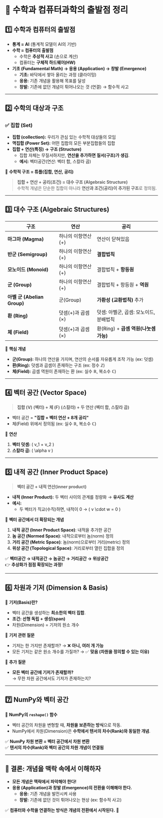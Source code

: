 # 📌 수학과 컴퓨터과학의 출발점 정리

## 1️⃣ 수학과 컴퓨터의 출발점
- **통계 = AI** (통계적 모델이 AI의 기반)
- **수학 = 컴퓨터의 출발점**
  - 수학은 **추상적 사고** (손으로 계산)
  - 컴퓨터는 **구체적 하드웨어(HW)**
- **기초 (Fundamental Math) → 응용 (Application) → 창발 (Emergence)**
  - **기초:** 바닥에서 쌓아 올리는 과정 (클라이밍)
  - **응용:** 기존 개념을 활용해 목표를 달성
  - **창발:** 기존에 없던 개념이 튀어나오는 것 (연결) → 함수적 사고

---

## 2️⃣ 수학의 대상과 구조
### ✅ 집합 (Set)
- **집합 (collection):** 우리가 관심 있는 수학적 대상들의 모임
- **멱집합 (Power Set):** 어떤 집합의 모든 부분집합들의 집합
- **집합 + 연산(특징) → 구조 (Structure)**
  - 집합 자체는 무질서하지만, **연산을 추가하면 질서(구조)가 생김**.
  - **예시:** 벡터공간(연산: 벡터 합, 스칼라 곱)

📌 **수학적 구조 = 튜플(집합, 연산, 공리)**  
> **집합 + 연산 + 공리(조건) = 대수 구조 (Algebraic Structure)**  
> 수학적 개념은 단순한 집합이 아니라 **연산과 조건(공리)이 추가된 구조**로 정의됨.

---

## 3️⃣ 대수 구조 (Algebraic Structures)

| 구조 | 연산 | 공리 |
|------|------|------|
| **마그마 (Magma)** | 하나의 이항연산(+) | 연산이 닫혀있음 |
| **반군 (Semigroup)** | 하나의 이항연산(+) | **결합법칙** |
| **모노이드 (Monoid)** | 하나의 이항연산(+) | 결합법칙 + **항등원** |
| **군 (Group)** | 하나의 이항연산(+) | 결합법칙 + 항등원 + **역원** |
| **아벨 군 (Abelian Group)** | 군(Group) | **가환성 (교환법칙)** 추가 |
| **환 (Ring)** | 덧셈(+)과 곱셈(×) | 덧셈: 아벨군, 곱셈: 모노이드, 분배법칙 |
| **체 (Field)** | 덧셈(+)과 곱셈(×) | 환(Ring) + **곱셈 역원(나눗셈 가능)** |

📌 **핵심 개념**
- **군(Group):** 하나의 연산을 가지며, 연산의 순서를 자유롭게 조작 가능 (ex: 덧셈)
- **환(Ring):** 덧셈과 곱셈이 존재하는 구조 (ex: 정수 ℤ)
- **체(Field):** 곱셈 역원이 존재하는 환 (ex: 실수 ℝ, 복소수 ℂ)

---

## 4️⃣ 벡터 공간 (Vector Space)
> **집합 \(V\) (벡터) + 체 \(F\) (스칼라) + 두 연산 (벡터 합, 스칼라 곱)**

- 벡터 공간 = **"집합 + 벡터 연산 + 8개 공리"**
- 체(Field) 위에서 정의됨 (ex: 실수 ℝ, 복소수 ℂ)

📌 **연산**
1. **벡터 덧셈:** \( v_1 + v_2 \)  
2. **스칼라 곱:** \( \alpha v \)

---

## 5️⃣ 내적 공간 (Inner Product Space)
> **벡터 공간 + 내적 연산(inner product)**

- **내적 (Inner Product):** 두 벡터 사이의 관계를 정량화 → **유사도 계산**
- **예시:**
  - 두 벡터가 직교(수직)하면, 내적이 0 → \( v \cdot w = 0 \)

📌 **벡터 공간에서 더 확장되는 개념**
1. **내적 공간 (Inner Product Space)**: 내적을 추가한 공간  
2. **놈 공간 (Normed Space)**: 내적으로부터 놈(norm) 정의  
3. **거리 공간 (Metric Space)**: 놈(norm)으로부터 거리(metric) 정의  
4. **위상 공간 (Topological Space)**: 거리로부터 열린 집합을 정의

✅ **벡터공간 → 내적공간 → 놈공간 → 거리공간 → 위상공간**  
👉 **추상화가 점점 확장되는 과정!**

---

## 6️⃣ 차원과 기저 (Dimension & Basis)
📌 **기저(Basis)란?**
- 벡터 공간을 생성하는 **최소한의 벡터 집합**.
- **조건: 선형 독립 + 생성(span)**
- 차원(Dimension) = 기저의 원소 개수

📌 **기저 관련 질문**
- 기저는 한 가지만 존재할까? → ❌ **아니, 여러 개 가능**
- 모든 기저는 같은 원소 개수를 가질까? → ✅ **맞음 (차원을 정의할 수 있는 이유)**

📌 **추가 질문**
- **모든 벡터 공간에 기저가 존재할까?**  
  → 무한 차원 공간에서도 기저가 존재하는지?

---

## 7️⃣ NumPy와 벡터 공간
📌 **NumPy의 `reshape()` 함수**
- 벡터 공간의 차원을 변형할 때, **차원을 보존하는 방식**으로 작동.
- NumPy에서 차원(Dimension)은 **수학에서 텐서의 차수(Rank)와 동일한 개념**.

✅ **NumPy 차원 변환 = 벡터 공간에서 차원 변환**  
✅ **텐서의 차수(Rank)와 벡터 공간의 차원 개념이 연결됨**

---

## 🎯 결론: 개념을 맥락 속에서 이해하자
- **모든 개념은 맥락에서 파악해야 한다!**
- **응용 (Application)과 창발 (Emergence)의 전환을 이해해야 한다.**
  - **응용:** 기존 개념을 발전시켜 사용
  - **창발:** 기존에 없던 것이 튀어나오는 현상 (ex: 함수적 사고)

✅ **컴퓨터와 수학을 연결하는 방식은 개념의 전환에서 시작된다.** 🚀
